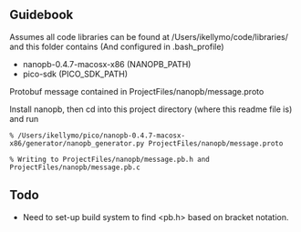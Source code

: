 ## Guidebook

Assumes all code libraries can be found at
/Users/ikellymo/code/libraries/
and this folder contains (And configured in .bash_profile)
- nanopb-0.4.7-macosx-x86 (NANOPB_PATH)
- pico-sdk (PICO_SDK_PATH)


Protobuf message contained in ProjectFiles/nanopb/message.proto

Install nanopb, then cd into this project directory (where this readme file is) and run

`% /Users/ikellymo/pico/nanopb-0.4.7-macosx-x86/generator/nanopb_generator.py ProjectFiles/nanopb/message.proto`

`% Writing to ProjectFiles/nanopb/message.pb.h and ProjectFiles/nanopb/message.pb.c`

## Todo

- Need to set-up build system to find <pb.h> based on bracket notation. 